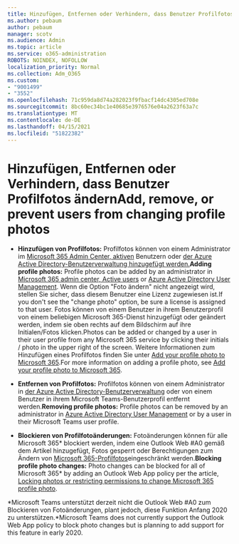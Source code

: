 ```yaml
---
title: Hinzufügen, Entfernen oder Verhindern, dass Benutzer Profilfotos ändern
ms.author: pebaum
author: pebaum
manager: scotv
ms.audience: Admin
ms.topic: article
ms.service: o365-administration
ROBOTS: NOINDEX, NOFOLLOW
localization_priority: Normal
ms.collection: Adm_O365
ms.custom:
- "9001499"
- "3552"
ms.openlocfilehash: 71c959da8d74a282023f9fbacf14dc4305ed708e
ms.sourcegitcommit: 8bc60ec34bc1e40685e3976576e04a2623f63a7c
ms.translationtype: MT
ms.contentlocale: de-DE
ms.lasthandoff: 04/15/2021
ms.locfileid: "51822382"
---
```

# <a name="add-remove-or-prevent-users-from-changing-profile-photos"></a><span data-ttu-id="53131-102">Hinzufügen, Entfernen oder Verhindern, dass Benutzer Profilfotos ändern</span><span class="sxs-lookup"><span data-stu-id="53131-102">Add, remove, or prevent users from changing profile photos</span></span>

- <span data-ttu-id="53131-103">**Hinzufügen von Profilfotos:** Profilfotos können von einem Administrator im [Microsoft 365 Admin Center, aktiven](https://admin.microsoft.com/Adminportal/Home?source=applauncher#/users) Benutzern oder [der Azure Active Directory-Benutzerverwaltung hinzugefügt werden.](https://portal.azure.com/#blade/Microsoft_AAD_IAM/UsersManagementMenuBlade/AllUsers)</span><span class="sxs-lookup"><span data-stu-id="53131-103">**Adding profile photos:** Profile photos can be added by an administrator in [Microsoft 365 admin center, Active users](https://admin.microsoft.com/Adminportal/Home?source=applauncher#/users) or  [Azure Active Directory User Management](https://portal.azure.com/#blade/Microsoft_AAD_IAM/UsersManagementMenuBlade/AllUsers).</span></span>  <span data-ttu-id="53131-104">Wenn die Option "Foto ändern" nicht angezeigt wird, stellen Sie sicher, dass diesem Benutzer eine Lizenz zugewiesen ist.</span><span class="sxs-lookup"><span data-stu-id="53131-104">If you don't see the "change photo" option, be sure a license is assigned to that user.</span></span> <span data-ttu-id="53131-105">Fotos können von einem Benutzer in ihrem Benutzerprofil von einem beliebigen Microsoft 365-Dienst hinzugefügt oder geändert werden, indem sie oben rechts auf dem Bildschirm auf ihre Initialen/Fotos klicken.</span><span class="sxs-lookup"><span data-stu-id="53131-105">Photos can be added or changed by a user in their user profile from any Microsoft 365 service by clicking their initials / photo in the upper right of the screen.</span></span> <span data-ttu-id="53131-106">Weitere Informationen zum Hinzufügen eines Profilfotos finden Sie unter [Add your profile photo to Microsoft 365](https://support.office.com/article/add-your-profile-photo-to-office-365-2eaf93fd-b3f1-43b9-9cdc-bdcd548435b7).</span><span class="sxs-lookup"><span data-stu-id="53131-106">For more information on adding a profile photo, see [Add your profile photo to Microsoft 365](https://support.office.com/article/add-your-profile-photo-to-office-365-2eaf93fd-b3f1-43b9-9cdc-bdcd548435b7).</span></span>

- <span data-ttu-id="53131-107">**Entfernen von Profilfotos:** Profilfotos können von einem Administrator in [der Azure Active Directory-Benutzerverwaltung](https://portal.azure.com/#blade/Microsoft_AAD_IAM/UsersManagementMenuBlade/AllUsers) oder von einem Benutzer in ihrem Microsoft Teams-Benutzerprofil entfernt werden.</span><span class="sxs-lookup"><span data-stu-id="53131-107">**Removing profile photos:** Profile photos can be removed by an administrator in [Azure Active Directory User Management](https://portal.azure.com/#blade/Microsoft_AAD_IAM/UsersManagementMenuBlade/AllUsers) or by a user in their Microsoft Teams user profile.</span></span>

- <span data-ttu-id="53131-108">**Blockieren von Profilfotoänderungen:** Fotoänderungen können für alle Microsoft 365\* blockiert werden, indem eine Outlook Web #A0 gemäß dem Artikel hinzugefügt, Fotos gesperrt oder Berechtigungen zum Ändern von [Microsoft 365-Profilfotos](https://answers.microsoft.com/msoffice/forum/msoffice_o365admin-mso_dep365-mso_o365b/locking-photos-or-restricting-permissions-to/1d19ae4f-de5d-4c3d-a0ad-4b8b8ac32e3d)eingeschränkt werden.</span><span class="sxs-lookup"><span data-stu-id="53131-108">**Blocking profile photo changes:** Photo changes can be blocked for all of Microsoft 365\* by adding an Outlook Web App policy per the article, [Locking photos or restricting permissions to change Microsoft 365 profile photo](https://answers.microsoft.com/msoffice/forum/msoffice_o365admin-mso_dep365-mso_o365b/locking-photos-or-restricting-permissions-to/1d19ae4f-de5d-4c3d-a0ad-4b8b8ac32e3d).</span></span>

<span data-ttu-id="53131-109">\*Microsoft Teams unterstützt derzeit nicht die Outlook Web #A0 zum Blockieren von Fotoänderungen, plant jedoch, diese Funktion Anfang 2020 zu unterstützen.</span><span class="sxs-lookup"><span data-stu-id="53131-109">\*Microsoft Teams does not currently support the Outlook Web App policy to block photo changes but is planning to add support for this feature in early 2020.</span></span>
